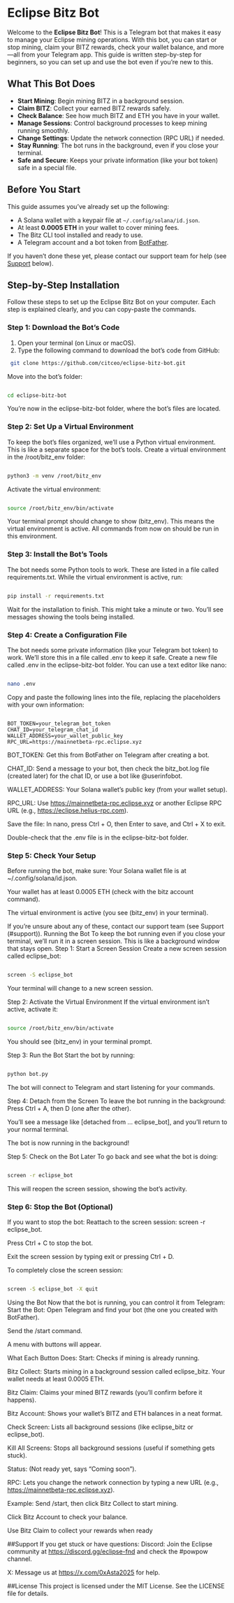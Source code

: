 # Eclipse Bitz Bot

Welcome to the **Eclipse Bitz Bot**! This is a Telegram bot that makes it easy to manage your Eclipse mining operations. With this bot, you can start or stop mining, claim your BITZ rewards, check your wallet balance, and more—all from your Telegram app. This guide is written step-by-step for beginners, so you can set up and use the bot even if you’re new to this.

## What This Bot Does

- **Start Mining**: Begin mining BITZ in a background session.
- **Claim BITZ**: Collect your earned BITZ rewards safely.
- **Check Balance**: See how much BITZ and ETH you have in your wallet.
- **Manage Sessions**: Control background processes to keep mining running smoothly.
- **Change Settings**: Update the network connection (RPC URL) if needed.
- **Stay Running**: The bot runs in the background, even if you close your terminal.
- **Safe and Secure**: Keeps your private information (like your bot token) safe in a special file.

## Before You Start

This guide assumes you’ve already set up the following:
- A Solana wallet with a keypair file at `~/.config/solana/id.json`.
- At least **0.0005 ETH** in your wallet to cover mining fees.
- The Bitz CLI tool installed and ready to use.
- A Telegram account and a bot token from [BotFather](https://t.me/BotFather).

If you haven’t done these yet, please contact our support team for help (see [Support](#support) below).

## Step-by-Step Installation

Follow these steps to set up the Eclipse Bitz Bot on your computer. Each step is explained clearly, and you can copy-paste the commands.

### Step 1: Download the Bot’s Code
1. Open your terminal (on Linux or macOS).
2. Type the following command to download the bot’s code from GitHub:

  ```bash
   git clone https://github.com/citceo/eclipse-bitz-bot.git
 ```
Move into the bot’s folder:

 ```bash

cd eclipse-bitz-bot
 ```
You’re now in the eclipse-bitz-bot folder, where the bot’s files are located.

### Step 2: Set Up a Virtual Environment
To keep the bot’s files organized, we’ll use a Python virtual environment. This is like a separate space for the bot’s tools.
Create a virtual environment in the /root/bitz_env folder:
 ```bash

python3 -m venv /root/bitz_env
 ```
Activate the virtual environment:
 ```bash

source /root/bitz_env/bin/activate
 ```
Your terminal prompt should change to show (bitz_env). This means the virtual environment is active. All commands from now on should be run in this environment.

### Step 3: Install the Bot’s Tools
The bot needs some Python tools to work. These are listed in a file called requirements.txt.
While the virtual environment is active, run:
 ```bash

pip install -r requirements.txt
 ```
Wait for the installation to finish. This might take a minute or two. You’ll see messages showing the tools being installed.

### Step 4: Create a Configuration File
The bot needs some private information (like your Telegram bot token) to work. We’ll store this in a file called .env to keep it safe.
Create a new file called .env in the eclipse-bitz-bot folder. You can use a text editor like nano:
 ```bash

nano .env
 ```
Copy and paste the following lines into the file, replacing the placeholders with your own information:
 ```plaintext

BOT_TOKEN=your_telegram_bot_token
CHAT_ID=your_telegram_chat_id
WALLET_ADDRESS=your_wallet_public_key
RPC_URL=https://mainnetbeta-rpc.eclipse.xyz
 ```
BOT_TOKEN: Get this from BotFather on Telegram after creating a bot.

CHAT_ID: Send a message to your bot, then check the bitz_bot.log file (created later) for the chat ID, or use a bot like @userinfobot.

WALLET_ADDRESS: Your Solana wallet’s public key (from your wallet setup).

RPC_URL: Use https://mainnetbeta-rpc.eclipse.xyz or another Eclipse RPC URL (e.g., https://eclipse.helius-rpc.com).

Save the file:
In nano, press Ctrl + O, then Enter to save, and Ctrl + X to exit.

Double-check that the .env file is in the eclipse-bitz-bot folder.

### Step 5: Check Your Setup
Before running the bot, make sure:
Your Solana wallet file is at ~/.config/solana/id.json.

Your wallet has at least 0.0005 ETH (check with the bitz account command).

The virtual environment is active (you see (bitz_env) in your terminal).

If you’re unsure about any of these, contact our support team (see Support (#support)).
Running the Bot
To keep the bot running even if you close your terminal, we’ll run it in a screen session. This is like a background window that stays open.
Step 1: Start a Screen Session
Create a new screen session called eclipse_bot:
 ```bash

screen -S eclipse_bot
 ```
Your terminal will change to a new screen session.

Step 2: Activate the Virtual Environment
If the virtual environment isn’t active, activate it:
 ```bash

source /root/bitz_env/bin/activate
 ```
You should see (bitz_env) in your terminal prompt.

Step 3: Run the Bot
Start the bot by running:
 ```bash

python bot.py
 ```
The bot will connect to Telegram and start listening for your commands.

Step 4: Detach from the Screen
To leave the bot running in the background:
Press Ctrl + A, then D (one after the other).

You’ll see a message like [detached from ... eclipse_bot], and you’ll return to your normal terminal.

The bot is now running in the background!

Step 5: Check on the Bot Later
To go back and see what the bot is doing:
 ```bash

screen -r eclipse_bot
 ```
This will reopen the screen session, showing the bot’s activity.

### Step 6: Stop the Bot (Optional)
If you want to stop the bot:
Reattach to the screen session: screen -r eclipse_bot.

Press Ctrl + C to stop the bot.

Exit the screen session by typing exit or pressing Ctrl + D.

To completely close the screen session:
 ```bash

screen -S eclipse_bot -X quit
 ```
Using the Bot
Now that the bot is running, you can control it from Telegram:
Start the Bot:
Open Telegram and find your bot (the one you created with BotFather).

Send the /start command.

A menu with buttons will appear.

What Each Button Does:
Start: Checks if mining is already running.

Bitz Collect: Starts mining in a background session called eclipse_bitz. Your wallet needs at least 0.0005 ETH.

Bitz Claim: Claims your mined BITZ rewards (you’ll confirm before it happens).

Bitz Account: Shows your wallet’s BITZ and ETH balances in a neat format.

Check Screen: Lists all background sessions (like eclipse_bitz or eclipse_bot).

Kill All Screens: Stops all background sessions (useful if something gets stuck).

Status: (Not ready yet, says “Coming soon”).

RPC: Lets you change the network connection by typing a new URL (e.g., https://mainnetbeta-rpc.eclipse.xyz).

Example:
Send /start, then click Bitz Collect to start mining.

Click Bitz Account to check your balance.

Use Bitz Claim to collect your rewards when ready

##Support
If you get stuck or have questions:
Discord: Join the Eclipse community at https://discord.gg/eclipse-fnd and check the #powpow channel.

X: Message us at https://x.com/0xAsta2025
 for help.

##License
This project is licensed under the MIT License. See the LICENSE file for details.

